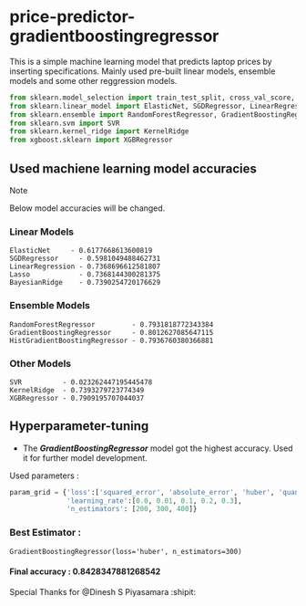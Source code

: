 # price-predictor-gradientboostingregressor

This is a simple machine learning model that predicts laptop prices by inserting specifications. Mainly used pre-built linear models, ensemble models and some other reggression models. 

```python
from sklearn.model_selection import train_test_split, cross_val_score, GridSearchCV
from sklearn.linear_model import ElasticNet, SGDRegressor, LinearRegression, Lasso, BayesianRidge
from sklearn.ensemble import RandomForestRegressor, GradientBoostingRegressor, HistGradientBoostingRegressor
from sklearn.svm import SVR
from sklearn.kernel_ridge import KernelRidge
from xgboost.sklearn import XGBRegressor
```

## Used machiene learning model accuracies

> [!NOTE]
> Below model accuracies will be changed.

### Linear Models
```
ElasticNet     - 0.6177668613600819
SGDRegressor     - 0.5981049488462731
LinearRegression - 0.7368696612581807
Lasso            - 0.7368144300281375
BayesianRidge    - 0.7390254720176629
```

### Ensemble Models
```
RandomForestRegressor         - 0.7931818772343384
GradientBoostingRegressor     - 0.8012627085647115
HistGradientBoostingRegressor - 0.7936760380366881
```

### Other Models
```
SVR          - 0.023262447195445478
KernelRidge  - 0.7393279723774349
XGBRegressor - 0.7909195707044037
```

## Hyperparameter-tuning

- The ***GradientBoostingRegressor*** model got the highest accuracy. Used it for further model development.

Used parameters :
```python
param_grid = {'loss':['squared_error', 'absolute_error', 'huber', 'quantile'],
              'learning_rate':[0.0, 0.01, 0.1, 0.2, 0.3],
              'n_estimators': [200, 300, 400]}
```

### Best Estimator :
```
GradientBoostingRegressor(loss='huber', n_estimators=300)
```
#### Final accuracy : 0.8428347881268542 

Special Thanks for @Dinesh S Piyasamara :shipit: 
